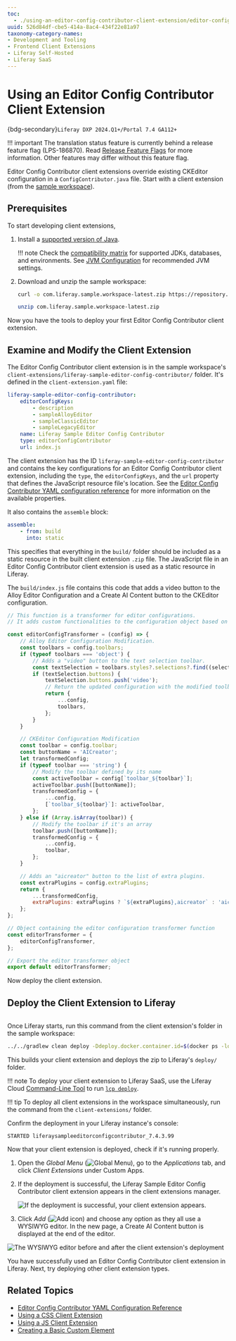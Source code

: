 ```yaml
---
toc: 
  - ./using-an-editor-config-contributor-client-extension/editor-config-contributor-yaml-configuration-reference.md
uuid: 526d84df-cbe5-414a-8ac4-434f22e81a97
taxonomy-category-names:
- Development and Tooling
- Frontend Client Extensions
- Liferay Self-Hosted
- Liferay SaaS
---
```


# Using an Editor Config Contributor Client Extension

{bdg-secondary}`Liferay DXP 2024.Q1+/Portal 7.4 GA112+`

!!! important
    The translation status feature is currently behind a release feature flag (LPS-186870). Read [Release Feature Flags](../../system-administration/configuring-liferay/feature-flags.md#release-feature-flags) for more information. Other features may differ without this feature flag.

Editor Config Contributor client extensions override existing CKEditor configuration in a `ConfigContributor.java` file. Start with a client extension (from the [sample workspace](https://github.com/liferay/liferay-portal/tree/master/workspaces/liferay-sample-workspace)).

## Prerequisites

To start developing client extensions,

1. Install a [supported version of Java](https://help.liferay.com/hc/en-us/articles/4411310034829-Liferay-DXP-Quarterly-Releases-Compatibility-Matrix).

   !!! note
       Check the [compatibility matrix](https://help.liferay.com/hc/en-us/articles/4411310034829-Liferay-DXP-7-4-Compatibility-Matrix) for supported JDKs, databases, and environments. See [JVM Configuration](../../installation-and-upgrades/reference/jvm-configuration.md) for recommended JVM settings.

1. Download and unzip the sample workspace:

   ```bash
   curl -o com.liferay.sample.workspace-latest.zip https://repository.liferay.com/nexus/service/local/artifact/maven/content\?r\=liferay-public-releases\&g\=com.liferay.workspace\&a\=com.liferay.sample.workspace\&\v\=LATEST\&p\=zip
   ```

   ```bash
   unzip com.liferay.sample.workspace-latest.zip
   ```

Now you have the tools to deploy your first Editor Config Contributor client extension.

## Examine and Modify the Client Extension

The Editor Config Contributor client extension is in the sample workspace's `client-extensions/liferay-sample-editor-config-contributor/` folder. It's defined in the `client-extension.yaml` file:

```yaml
liferay-sample-editor-config-contributor:
    editorConfigKeys:
        - description
        - sampleAlloyEditor
        - sampleClassicEditor
        - sampleLegacyEditor
    name: Liferay Sample Editor Config Contributor
    type: editorConfigContributor
    url: index.js
```

The client extension has the ID `liferay-sample-editor-config-contributor` and contains the key configurations for an Editor Config Contributor client extension, including the `type`, the `editorConfigKeys`, and the `url` property that defines the JavaScript resource file's location. See the [Editor Config Contributor YAML configuration reference](./using-an-editor-config-contributor-client-extension/editor-config-contributor-yaml-configuration-reference.md) for more information on the available properties.

It also contains the `assemble` block:

```yaml
assemble:
    - from: build
      into: static
```

This specifies that everything in the `build/` folder should be included as a static resource in the built client extension `.zip` file. The JavaScript file in an Editor Config Contributor client extension is used as a static resource in Liferay.

The `build/index.js` file contains this code that adds a video button to the Alloy Editor Configuration and a Create AI Content button to the CKEditor configuration.

```javascript
// This function is a transformer for editor configurations.
// It adds custom functionalities to the configuration object based on the editor type.

const editorConfigTransformer = (config) => {
    // Alloy Editor Configuration Modification.
    const toolbars = config.toolbars;
    if (typeof toolbars === 'object') {
        // Adds a "video" button to the text selection toolbar.
        const textSelection = toolbars.styles?.selections?.find((selection) => selection.name === 'text');
        if (textSelection.buttons) {
            textSelection.buttons.push('video');
            // Return the updated configuration with the modified toolbars
            return {
                ...config,
                toolbars,
            };
        }
    }

    // CKEditor Configuration Modification
    const toolbar = config.toolbar;
    const buttonName = 'AICreator';
    let transformedConfig;
    if (typeof toolbar === 'string') {
        // Modify the toolbar defined by its name
        const activeToolbar = config[`toolbar_${toolbar}`];
        activeToolbar.push([buttonName]);
        transformedConfig = {
            ...config,
            [`toolbar_${toolbar}`]: activeToolbar,
        };
    } else if (Array.isArray(toolbar)) {
        // Modify the toolbar if it's an array
        toolbar.push([buttonName]);
        transformedConfig = {
            ...config,
            toolbar,
        };
    }

    // Adds an "aicreator" button to the list of extra plugins.
    const extraPlugins = config.extraPlugins;
    return {
        ...transformedConfig,
        extraPlugins: extraPlugins ? `${extraPlugins},aicreator` : 'aicreator',
    };
};

// Object containing the editor configuration transformer function
const editorTransformer = {
    editorConfigTransformer,
};

// Export the editor transformer object
export default editorTransformer;
```

Now deploy the client extension.

## Deploy the Client Extension to Liferay

```{include} /_snippets/run-liferay-portal.md
```

Once Liferay starts, run this command from the client extension's folder in the sample workspace:

```bash
../../gradlew clean deploy -Ddeploy.docker.container.id=$(docker ps -lq)
```

This builds your client extension and deploys the zip to Liferay's `deploy/` folder.

!!! note
    To deploy your client extension to Liferay SaaS, use the Liferay Cloud [Command-Line Tool](https://learn.liferay.com/w/liferay-cloud/reference/command-line-tool) to run [`lcp deploy`](https://learn.liferay.com/w/liferay-cloud/reference/command-line-tool#deploying-to-your-liferay-cloud-environment).

!!! tip
    To deploy all client extensions in the workspace simultaneously, run the command from the `client-extensions/` folder.

Confirm the deployment in your Liferay instance's console:

```
STARTED liferaysampleeditorconfigcontributor_7.4.3.99
```

Now that your client extension is deployed, check if it's running properly.

1. Open the *Global Menu* (![Global Menu](../../images/icon-applications-menu.png)), go to the *Applications* tab, and click *Client Extensions* under Custom Apps.

1. If the deployment is successful, the Liferay Sample Editor Config Contributor client extension appears in the client extensions manager.

   ![If the deployment is successful, your client extension appears.](./using-an-editor-config-contributor-client-extension/images/01.png)

1. Click *Add* (![Add icon](../../images/icon-add.png)) and choose any option as they all use a WYSIWYG editor. In the new page, a Create AI Content button is displayed at the end of the editor.

![The WYSIWYG editor before and after the client extension's deployment](./using-an-editor-config-contributor-client-extension/images/02.png)

You have successfully used an Editor Config Contributor client extension in Liferay. Next, try deploying other client extension types.

## Related Topics

- [Editor Config Contributor YAML Configuration Reference](./using-an-editor-config-contributor-client-extension/editor-config-contributor-yaml-configuration-reference.md)
- [Using a CSS Client Extension](./using-a-css-client-extension.md)
- [Using a JS Client Extension](./using-a-javascript-client-extension.md)
- [Creating a Basic Custom Element](../integrating-external-applications/creating-a-basic-custom-element.md)


